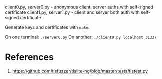 client0.py, server0.py - anonymous client, server auths with self-signed certificate
client1.py, server1.py - client and server both auth with self-signed certificate

Generate keys and certificates with `make`.

On one terminal: `./server0.py`
On another: `./client0.py localhost 31337`

# References
1. https://github.com/tlsfuzzer/tlslite-ng/blob/master/tests/tlstest.py
